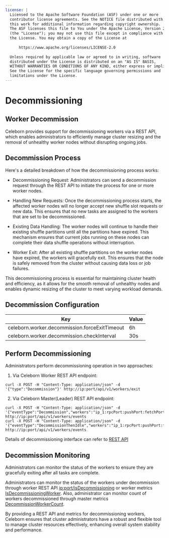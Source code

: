 ```yaml
---
license: |
  Licensed to the Apache Software Foundation (ASF) under one or more
  contributor license agreements. See the NOTICE file distributed with
  this work for additional information regarding copyright ownership.
  The ASF licenses this file to You under the Apache License, Version 2.0
  (the "License"); you may not use this file except in compliance with
  the License. You may obtain a copy of the License at
    
      https://www.apache.org/licenses/LICENSE-2.0
    
  Unless required by applicable law or agreed to in writing, software
  distributed under the License is distributed on an "AS IS" BASIS,
  WITHOUT WARRANTIES OR CONDITIONS OF ANY KIND, either express or implied.
  See the License for the specific language governing permissions and
  limitations under the License.
---
```


Decommissioning
===

## Worker Decommission

Celeborn provides support for decommissioning workers via a REST API, which enables administrators to
efficiently manage cluster resizing and the removal of unhealthy worker nodes without disrupting ongoing jobs.

## Decommission Process

Here's a detailed breakdown of how the decommissioning process works:

- Decommissioning Request: Administrators can send a decommission request through the REST API
to initiate the process for one or more worker nodes.

- Handling New Requests: Once the decommissioning process starts, the affected worker nodes will no longer
accept new shuffle slot requests or new data. This ensures that no new tasks are assigned to
the workers that are set to be decommissioned.

- Existing Data Handling: The worker nodes will continue to handle their existing shuffle partitions
until all the partitions have expired. This mechanism ensures that current jobs running on these nodes
can complete their data shuffle operations without interruption.

- Worker Exit: After all existing shuffle partitions on the worker nodes have expired,
the workers will gracefully exit. This ensures that the node is safely removed from the cluster
without causing data loss or job failures.

This decommissioning process is essential for maintaining cluster health and efficiency,
as it allows for the smooth removal of unhealthy nodes and enables dynamic resizing of the cluster
to meet varying workload demands.

## Decommission Configuration

| Key                                               | Value |
|---------------------------------------------------|-------| 
| celeborn.worker.decommission.forceExitTimeout     | 6h    |
| celeborn.worker.decommission.checkInterval        | 30s   |


## Perform Decommissioning

Administrators perform decommissioning operation in two approaches:

1. Via Celeborn Worker REST API endpoint:
  ```shell
  curl -X POST -H "Content-Type: application/json" -d '{"type":"Decommission"}' http://ip:port/api/v1/workers/exit
  ```
2. Via Celeborn Master(Leader) REST API endpoint:
  ```shell
  curl -X POST -H "Content-Type: application/json" -d '{"eventType":"Decommission","workers":"ip_1:rpcPort:pushPort:fetchPort:replicatePort,ip_2:rpcPort:pushPort:fetchPort:replicatePort"}' http://ip:port/api/v1/workers/events
  curl -X POST -H "Content-Type: application/json" -d '{"eventType":"DecommissionThenIdle","workers":"ip_1:rpcPort:pushPort:fetchPort:replicatePort,ip_2:rpcPort:pushPort:fetchPort:replicatePort"}' http://ip:port/api/v1/workers/events
  ```

Details of decommissioning interface can refer to [REST API](../webapi/#rest-api)

## Decommission Monitoring

Administrators can monitor the status of the workers to ensure they are gracefully exiting
after all tasks are complete.

Administrators can monitor the status of the workers under decommission through worker REST API [ip:port/isDecommissioning](../monitoring/#worker_1)
or worker metrics [IsDecommissioningWorker](../monitoring/#worker).
Also, administrator can monitor count of workers decommissioned through master metrics [DecommissionWorkerCount](../monitoring/#master).

By providing a REST API and metrics for decommissioning workers,
Celeborn ensures that cluster administrators have a robust and flexible tool
to manage cluster resources effectively, enhancing overall system stability and performance.
